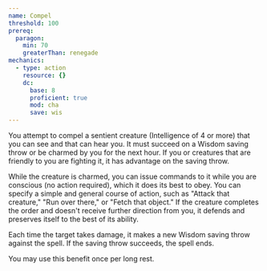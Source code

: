 ```yaml
---
name: Compel
threshold: 100
prereq:
  paragon:
    min: 70
    greaterThan: renegade
mechanics:
  - type: action
    resource: {}
    dc:
      base: 8
      proficient: true
      mod: cha
      save: wis
---
```

You attempt to compel a sentient creature (Intelligence of 4 or more) that you can see and that can hear you.
It must succeed on a Wisdom saving throw or be charmed by you for the next hour. If you or creatures that are friendly
to you are fighting it, it has advantage on the saving throw.

While the creature is charmed, you can issue commands to it while you are conscious (no action required), which it
does its best to obey. You can specify a simple and general course of action, such as "Attack that creature,"
"Run over there," or "Fetch that object." If the creature completes the order and doesn't receive further direction
from you, it defends and preserves itself to the best of its ability.

Each time the target takes damage, it makes a new Wisdom saving throw against the spell. If the saving throw succeeds,
the spell ends.

You may use this benefit once per long rest.


